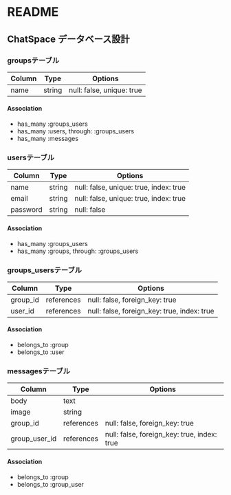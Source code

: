# README

## ChatSpace データベース設計

### groupsテーブル
|Column|Type  |Options                  |
|------|------|-------------------------|
|name  |string|null: false, unique: true|
#### Association
- has_many :groups_users
- has_many :users, through: :groups_users
- has_many :messages

### usersテーブル
|Column  |Type  |Options                               |
|--------|------|--------------------------------------|
|name    |string|null: false, unique: true, index: true|
|email   |string|null: false, unique: true, index: true|
|password|string|null: false                           |
#### Association
- has_many :groups_users
- has_many :groups, through: :groups_users

### groups_usersテーブル
|Column  |Type      |Options                                    |
|--------|----------|-------------------------------------------|
|group_id|references|null: false, foreign_key: true             |
|user_id |references|null: false, foreign_key: true, index: true|
#### Association
- belongs_to :group
- belongs_to :user

### messagesテーブル
|Column       |Type      |Options                                    |
|-------------|----------|-------------------------------------------|
|body         |text      |                                           |
|image        |string    |                                           |
|group_id     |references|null: false, foreign_key: true             |
|group_user_id|references|null: false, foreign_key: true, index: true|
#### Association
- belongs_to :group
- belongs_to :group_user
